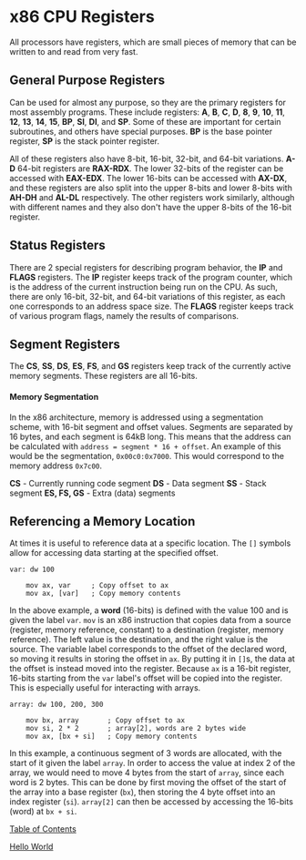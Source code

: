 # x86 CPU Registers
All processors have registers, which are small pieces of memory that can be written to and read from very fast.

## General Purpose Registers
Can be used for almost any purpose, so they are the primary registers for most assembly programs. These include registers: **A**, **B**, **C**, **D**, **8**, **9**, **10**, **11**, **12**, **13**, **14**, **15**, **BP**, **SI**, **DI**, and **SP**. Some of these are important for certain subroutines, and others have special purposes. **BP** is the base pointer register, **SP** is the stack pointer register. 

All of these registers also have 8-bit, 16-bit, 32-bit, and 64-bit variations. **A-D** 64-bit registers are **RAX-RDX**. The lower 32-bits of the register can be accessed with **EAX-EDX**. The lower 16-bits can be accessed with **AX-DX**, and these registers are also split into the upper 8-bits and lower 8-bits with **AH-DH** and **AL-DL** respectively. The other registers work similarly, although with different names and they also don't have the upper 8-bits of the 16-bit register.

## Status Registers
There are 2 special registers for describing program behavior, the **IP** and **FLAGS** registers. The **IP** register keeps track of the program counter, which is the address of the current instruction being run on the CPU. As such, there are only 16-bit, 32-bit, and 64-bit variations of this register, as each one corresponds to an address space size. The **FLAGS** register keeps track of various program flags, namely the results of comparisons.

## Segment Registers
The **CS**, **SS**, **DS**, **ES**, **FS**, and **GS** registers keep track of the currently active memory segments. These registers are all 16-bits.

#### Memory Segmentation
In the x86 architecture, memory is addressed using a segmentation scheme, with 16-bit segment and offset values. Segments are separated by 16 bytes, and each segment is 64kB long. This means that the address can be calculated with `address = segment * 16 + offset`. An example of this would be the segmentation, `0x00c0:0x7000`. This would correspond to the memory address `0x7c00`.

**CS** - Currently running code segment
**DS** - Data segment
**SS** - Stack segment
**ES, FS, GS** - Extra (data) segments

## Referencing a Memory Location
At times it is useful to reference data at a specific location. The `[]` symbols allow for accessing data starting at the specified offset.

```assembly
var: dw 100

    mov ax, var     ; Copy offset to ax
    mov ax, [var]   ; Copy memory contents
```

In the above example, a **word** (16-bits) is defined with the value 100 and is given the label `var`. `mov` is an x86 instruction that copies data from a source (register, memory reference, constant) to a destination (register, memory reference). The left value is the destination, and the right value is the source. The variable label corresponds to the offset of the declared word, so moving it results in storing the offset in `ax`. By putting it in `[]`s, the data at the offset is instead moved into the register. Because `ax` is a 16-bit register, 16-bits starting from the `var` label's offset will be copied into the register. This is especially useful for interacting with arrays.

```assembly
array: dw 100, 200, 300

    mov bx, array       ; Copy offset to ax
    mov si, 2 * 2       ; array[2], words are 2 bytes wide
    mov ax, [bx + si]   ; Copy memory contents
```

In this example, a continuous segment of 3 words are allocated, with the start of it given the label `array`. In order to access the value at index 2 of the array, we would need to move 4 bytes from the start of `array`, since each word is 2 bytes. This can be done by first moving the offset of the start of the array into a base register (`bx`), then storing the 4 byte offset into an index register (`si`). `array[2]` can then be accessed by accessing the 16-bits (word) at `bx + si`.

[Table of Contents](../README.md)

[Hello World](../hello_world/README.md)